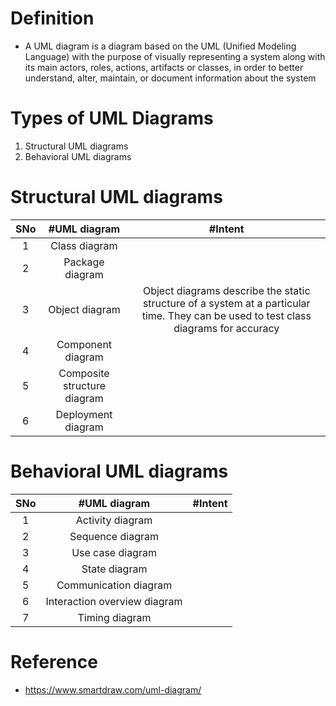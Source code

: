 # Definition
* A UML diagram is a diagram based on the UML (Unified Modeling Language) with the purpose of visually representing a system along with its main actors, roles, actions, artifacts or classes, in order to better understand, alter, maintain, or document information about the system

# Types of UML Diagrams
1. Structural UML diagrams
2. Behavioral UML diagrams

# Structural UML diagrams
|SNo| #UML diagram  | #Intent |
|:---: | :---: | :---: | 
|1 |Class diagram |  |
|2 |Package diagram |  |
|3 |Object diagram |Object diagrams describe the static structure of a system at a particular time. They can be used to test class diagrams for accuracy  |
|4 |Component  diagram |  |
|5 |Composite structure diagram |  |
|6 |Deployment diagram |  |


# Behavioral UML diagrams
|SNo| #UML diagram  | #Intent |
|:---: | :---: | :---: | 
|1 |Activity diagram |  |
|2 |Sequence diagram |  |
|3 |Use case diagram |  |
|4 |State diagram |  |
|5 |Communication diagram |  |
|6 |Interaction overview diagram |  |
|7 |Timing diagram |  |


# Reference
* https://www.smartdraw.com/uml-diagram/

